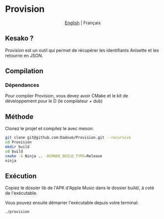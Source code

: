# Provision

<p align="center">
    <a href="README.md">English</a> | Français
</p>

## Kesako ?

Provision est un outil qui permet de récupérer les identifiants Anisette et les retourne en JSON.

## Compilation

### Dépendances
Pour compiler Provision, vous devez avoir CMake et le kit de développement pour le D (le compilateur + dub)

## Méthode

Clonez le projet et compilez le avec meson:

```bash
git clone git@github.com:Dadoum/Provision.git --recursive
cd Provision
mkdir build
cd build
cmake -G Ninja .. -DCMAKE_BUILD_TYPE=Release 
ninja
```

## Exécution

Copiez le dossier lib de l'APK d'Apple Music dans le dossier build/, à coté de l'exécutable.

Vous pouvez ensuite démarrer l'exécutable depuis votre terminal:

```bash
./provision
```
